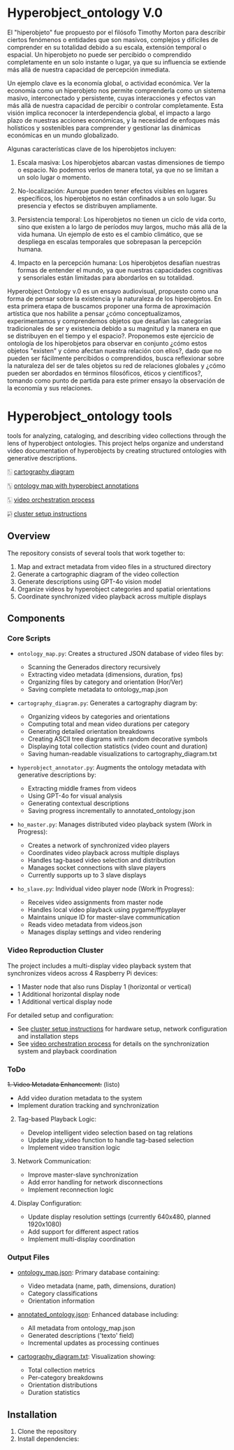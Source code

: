 # Hyperobject_ontology V.0 

El "hiperobjeto" fue propuesto por el filósofo Timothy Morton para describir ciertos fenómenos o entidades que son masivos, complejos y difíciles de comprender en su totalidad debido a su escala, extensión temporal o espacial. Un hiperobjeto no puede ser percibido o comprendido completamente en un solo instante o lugar, ya que su influencia se extiende más allá de nuestra capacidad de percepción inmediata.

Un ejemplo clave es la economía global, o actividad económica. Ver la economía como un hiperobjeto nos permite comprenderla como un sistema masivo, interconectado y persistente, cuyas interacciones y efectos van más allá de nuestra capacidad de percibir o controlar completamente. Esta visión implica reconocer la interdependencia global, el impacto a largo plazo de nuestras acciones económicas, y la necesidad de enfoques más holísticos y sostenibles para comprender y gestionar las dinámicas económicas en un mundo globalizado.

Algunas características clave de los hiperobjetos incluyen:

1. Escala masiva: Los hiperobjetos abarcan vastas dimensiones de tiempo o espacio. No podemos verlos de manera total, ya que no se limitan a un solo lugar o momento.

2. No-localización: Aunque pueden tener efectos visibles en lugares específicos, los hiperobjetos no están confinados a un solo lugar. Su presencia y efectos se distribuyen ampliamente.

3. Persistencia temporal: Los hiperobjetos no tienen un ciclo de vida corto, sino que existen a lo largo de períodos muy largos, mucho más allá de la vida humana. Un ejemplo de esto es el cambio climático, que se despliega en escalas temporales que sobrepasan la percepción humana.

4. Impacto en la percepción humana: Los hiperobjetos desafían nuestras formas de entender el mundo, ya que nuestras capacidades cognitivas y sensoriales están limitadas para abordarlos en su totalidad.

Hyperobject Ontology v.0  es un ensayo audiovisual, propuesto como una forma de pensar sobre la existencia y la naturaleza de los hiperobjetos. En esta primera etapa de buscamos proponer una forma de aproximación artística que nos habilite a pensar ¿cómo conceptualizamos, experimentamos y comprendemos objetos que desafían las categorías tradicionales de ser y existencia debido a su magnitud y la manera en que se distribuyen en el tiempo y el espacio?.
Proponemos este ejercicio de ontología de los hiperobjetos para observar en conjunto ¿cómo estos objetos "existen" y cómo afectan nuestra relación con ellos?, dado que no pueden ser fácilmente percibidos o comprendidos, busca reflexionar sobre la naturaleza del ser de tales objetos su red de relaciones globales y ¿cómo pueden ser abordados en términos filosóficos, éticos y científicos?, tomando como punto de partida para este primer ensayo la observación de la economía y sus relaciones. 


# Hyperobject_ontology tools 


tools for analyzing, cataloging, and describing video collections through the lens of hyperobject ontologies. This project helps organize and understand video documentation of hyperobjects by creating structured ontologies with generative descriptions.


🀨 [cartography diagram](cartography_diagram.txt)

🀦 [ontology map with hyperobject annotations](annotated_ontology.json)

🀧 [video orchestration process](cluster_scripts/video_orchestration_process.txt)

🀤 [cluster setup instructions](cluster_scripts/README.md)

## Overview

The repository consists of several tools that work together to:
1. Map and extract metadata from video files in a structured directory
2. Generate a cartographic diagram of the video collection
3. Generate descriptions using GPT-4o vision model
4. Organize videos by hyperobject categories and spatial orientations
5. Coordinate synchronized video playback across multiple displays

## Components

### Core Scripts

- `ontology_map.py`: Creates a structured JSON database of video files by:
  - Scanning the Generados directory recursively
  - Extracting video metadata (dimensions, duration, fps)
  - Organizing files by category and orientation (Hor/Ver)
  - Saving complete metadata to ontology_map.json

- `cartography_diagram.py`: Generates a cartography diagram by:
  - Organizing videos by categories and orientations
  - Computing total and mean video durations per category
  - Generating detailed orientation breakdowns
  - Creating ASCII tree diagrams with random decorative symbols
  - Displaying total collection statistics (video count and duration)
  - Saving human-readable visualizations to cartography_diagram.txt

- `hyperobject_annotator.py`: Augments the ontology metadata with generative descriptions by:
  - Extracting middle frames from videos
  - Using GPT-4o for visual analysis
  - Generating contextual descriptions
  - Saving progress incrementally to annotated_ontology.json

- `ho_master.py`: Manages distributed video playback system (Work in Progress):
  - Creates a network of synchronized video players
  - Coordinates video playback across multiple displays
  - Handles tag-based video selection and distribution
  - Manages socket connections with slave players
  - Currently supports up to 3 slave displays

- `ho_slave.py`: Individual video player node (Work in Progress):
  - Receives video assignments from master node
  - Handles local video playback using pygame/ffpyplayer
  - Maintains unique ID for master-slave communication
  - Reads video metadata from videos.json
  - Manages display settings and video rendering

### Video Reproduction Cluster

The project includes a multi-display video playback system that synchronizes videos across 4 Raspberry Pi devices:

- 1 Master node that also runs Display 1 (horizontal or vertical)
- 1 Additional horizontal display node
- 1 Additional vertical display node

For detailed setup and configuration:
- See [cluster setup instructions](cluster_scripts/README.md) for hardware setup, network configuration and installation steps
- See [video orchestration process](cluster_scripts/video_orchestration_process.txt) for details on the synchronization system and playback coordination

### ToDo

~~1. Video Metadata Enhancement:~~ (listo)
   - Add video duration metadata to the system
   - Implement duration tracking and synchronization

2. Tag-based Playback Logic:
   - Develop intelligent video selection based on tag relations
   - Update play_video function to handle tag-based selection
   - Implement video transition logic

3. Network Communication:
   - Improve master-slave synchronization
   - Add error handling for network disconnections
   - Implement reconnection logic

4. Display Configuration:
   - Update display resolution settings (currently 640x480, planned 1920x1080)
   - Add support for different aspect ratios
   - Implement multi-display coordination

### Output Files

- [ontology_map.json](ontology_map.json): Primary database containing:
  - Video metadata (name, path, dimensions, duration)
  - Category classifications
  - Orientation information

- [annotated_ontology.json](annotated_ontology.json): Enhanced database including:
  - All metadata from ontology_map.json
  - Generated descriptions ('texto' field)
  - Incremental updates as processing continues

- [cartography_diagram.txt](cartography_diagram.txt):  Visualization showing:
  - Total collection metrics
  - Per-category breakdowns
  - Orientation distributions
  - Duration statistics

## Installation

1. Clone the repository
2. Install dependencies:
